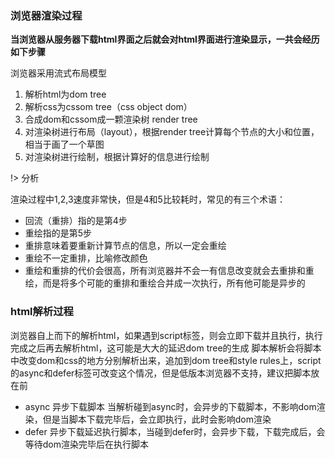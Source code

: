### 浏览器渲染过程

**当浏览器从服务器下载html界面之后就会对html界面进行渲染显示，一共会经历如下步骤**

浏览器采用流式布局模型

1. 解析html为dom tree
2. 解析css为cssom tree（css object dom）
3. 合成dom和cssom成一颗渲染树 render tree
4. 对渲染树进行布局（layout），根据render tree计算每个节点的大小和位置，相当于画了一个草图
5. 对渲染树进行绘制，根据计算好的信息进行绘制

!> 分析

渲染过程中1,2,3速度非常快，但是4和5比较耗时，常见的有三个术语：
+ 回流（重排）指的是第4步
+ 重绘指的是第5步
+ 重排意味着要重新计算节点的信息，所以一定会重绘
+ 重绘不一定重排，比喻修改颜色
+ 重绘和重排的代价会很高，所有浏览器并不会一有信息改变就会去重排和重绘，而是将多个可能的重排和重绘合并成一次执行，所有他可能是异步的

### html解析过程

浏览器自上而下的解析html，如果遇到script标签，则会立即下载并且执行，执行完成之后再去解析html，这可能是大大的延迟dom tree的生成
脚本解析会将脚本中改变dom和css的地方分别解析出来，追加到dom tree和style rules上，script的async和defer标签可改变这个情况，但是低版本浏览器不支持，建议把脚本放在</body>前

+ async 异步下载脚本  当解析碰到async时，会异步的下载脚本，不影响dom渲染，但是当脚本下载完毕后，会立即执行，此时会影响dom渲染
+ defer 异步下载延迟执行脚本，当碰到defer时，会异步下载，下载完成后，会等待dom渲染完毕后在执行脚本
